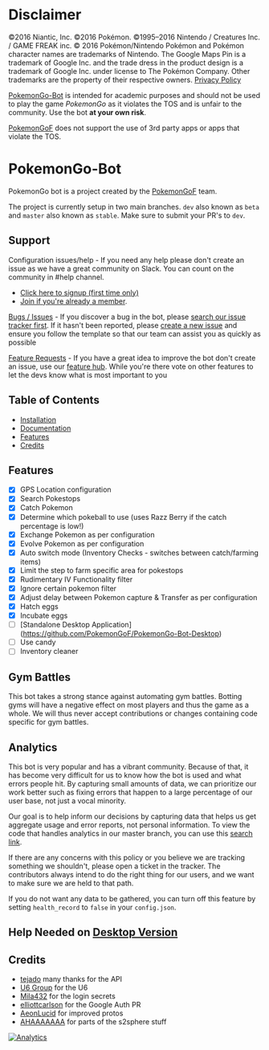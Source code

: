 # Disclaimer
©2016 Niantic, Inc. ©2016 Pokémon. ©1995–2016 Nintendo / Creatures Inc. / GAME FREAK inc. © 2016 Pokémon/Nintendo Pokémon and Pokémon character names are trademarks of Nintendo. The Google Maps Pin is a trademark of Google Inc. and the trade dress in the product design is a trademark of Google Inc. under license to The Pokémon Company. Other trademarks are the property of their respective owners.
[Privacy Policy](http://www.pokemon.com/us/privacy-policy/)

[PokemonGo-Bot](https://github.com/PokemonGoF/PokemonGo-Bot) is intended for academic purposes and should not be used to play the game *PokemonGo* as it violates the TOS and is unfair to the community. Use the bot **at your own risk**.

[PokemonGoF](https://github.com/PokemonGoF) does not support the use of 3rd party apps or apps that violate the TOS.

# PokemonGo-Bot
PokemonGo bot is a project created by the [PokemonGoF](https://github.com/PokemonGoF) team.

The project is currently setup in two main branches. `dev` also known as `beta` and `master` also known as `stable`. Make sure to submit your PR's to `dev`.

## Support
Configuration issues/help - If you need any help please don't create an issue as we have a great community on Slack. You can count on the community in #help channel.
 - [Click here to signup (first time only)](https://pokemongo-bot.herokuapp.com) 
 - [Join if you're already a member](https://pokemongo-bot.slack.com/messages/general/). 

[Bugs / Issues](https://github.com/PokemonGoF/PokemonGo-Bot/issues?q=is%3Aissue+sort%3Aupdated-desc) - If you discover a bug in the bot, please [search our issue tracker first](https://github.com/PokemonGoF/PokemonGo-Bot/issues?q=is%3Aissue+sort%3Aupdated-desc). If it hasn't been reported, please [create a new issue](https://github.com/PokemonGoF/PokemonGo-Bot/issues/new) and ensure you follow the template so that our team can assist you as quickly as possible

[Feature Requests](http://feathub.com/PokemonGoF/PokemonGo-Bot) - If you have a great idea to improve the bot don't create an issue, use our [feature hub](http://feathub.com/PokemonGoF/PokemonGo-Bot). While you're there vote on other features to let the devs know what is most important to you

## Table of Contents
- [Installation](https://github.com/PokemonGoF/PokemonGo-Bot/blob/dev/docs/installation.md)
- [Documentation](https://github.com/PokemonGoF/PokemonGo-Bot/blob/dev/docs/)
- [Features](#features)
- [Credits](#credits)

## Features
- [x] GPS Location configuration
- [x] Search Pokestops
- [x] Catch Pokemon
- [x] Determine which pokeball to use (uses Razz Berry if the catch percentage is low!)
- [x] Exchange Pokemon as per configuration
- [x] Evolve Pokemon as per configuration
- [x] Auto switch mode (Inventory Checks - switches between catch/farming items)
- [x] Limit the step to farm specific area for pokestops
- [x] Rudimentary IV Functionality filter
- [x] Ignore certain pokemon filter
- [x] Adjust delay between Pokemon capture & Transfer as per configuration
- [x] Hatch eggs
- [x] Incubate eggs
- [ ] [Standalone Desktop Application] (https://github.com/PokemonGoF/PokemonGo-Bot-Desktop)
- [ ] Use candy
- [ ] Inventory cleaner

## Gym Battles
This bot takes a strong stance against automating gym battles. Botting gyms will have a negative effect on most players and thus the game as a whole. We will thus never accept contributions or changes containing code specific for gym battles.

## Analytics
This bot is very popular and has a vibrant community. Because of that, it has become very difficult for us to know how the bot is used and what errors people hit. By capturing small amounts of data, we can prioritize our work better such as fixing errors that happen to a large percentage of our user base, not just a vocal minority.

Our goal is to help inform our decisions by capturing data that helps us get aggregate usage and error reports, not personal information. To view the code that handles analytics in our master branch, you can use this [search link](https://github.com/PokemonGoF/PokemonGo-Bot/search?utf8=%E2%9C%93&q=BotEvent).

If there are any concerns with this policy or you believe we are tracking something we shouldn't, please open a ticket in the tracker. The contributors always intend to do the right thing for our users, and we want to make sure we are held to that path.

If you do not want any data to be gathered, you can turn off this feature by setting `health_record` to `false` in your `config.json`.

## Help Needed on [Desktop Version](https://github.com/PokemonGoF/PokemonGo-Bot-Desktop)


## Credits
- [tejado](https://github.com/tejado) many thanks for the API
- [U6 Group](http://pgoapi.com) for the U6
- [Mila432](https://github.com/Mila432/Pokemon_Go_API) for the login secrets
- [elliottcarlson](https://github.com/elliottcarlson) for the Google Auth PR
- [AeonLucid](https://github.com/AeonLucid/POGOProtos) for improved protos
- [AHAAAAAAA](https://github.com/AHAAAAAAA/PokemonGo-Map) for parts of the s2sphere stuff


[![Analytics](https://ga-beacon.appspot.com/UA-81468120-1/welcome-page-master)](https://github.com/igrigorik/ga-beacon)
